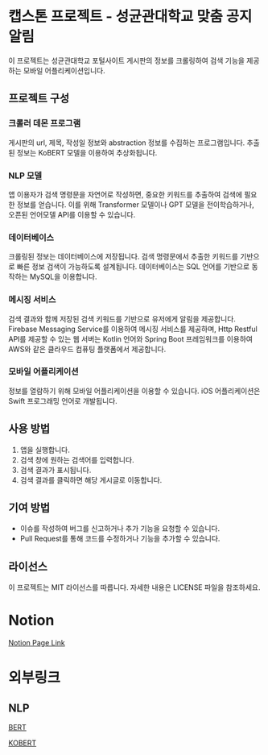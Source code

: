 # 캡스톤 프로젝트 - 성균관대학교 맞춤 공지 알림 

이 프로젝트는 성균관대학교 포털사이트 게시판의 정보를 크롤링하여 검색 기능을 제공하는 모바일 어플리케이션입니다.

## 프로젝트 구성

### 크롤러 데몬 프로그램
게시판의 url, 제목, 작성일 정보와 abstraction 정보를 수집하는 프로그램입니다. 추출된 정보는 KoBERT 모델을 이용하여 추상화됩니다.

### NLP 모델
앱 이용자가 검색 명령문을 자연어로 작성하면, 중요한 키워드를 추출하여 검색에 필요한 정보를 얻습니다. 이를 위해 Transformer 모델이나 GPT 모델을 전이학습하거나, 오픈된 언어모델 API를 이용할 수 있습니다.

### 데이터베이스
크롤링된 정보는 데이터베이스에 저장됩니다. 검색 명령문에서 추출한 키워드를 기반으로 빠른 정보 검색이 가능하도록 설계됩니다. 데이터베이스는 SQL 언어를 기반으로 동작하는 MySQL을 이용합니다.

### 메시징 서비스
검색 결과와 함께 저장된 검색 키워드를 기반으로 유저에게 알림을 제공합니다. Firebase Messaging Service를 이용하여 메시징 서비스를 제공하며, Http Restful API를 제공할 수 있는 웹 서버는 Kotlin 언어와 Spring Boot 프레임워크를 이용하여 AWS와 같은 클라우드 컴퓨팅 플랫폼에서 제공합니다.

### 모바일 어플리케이션
정보를 열람하기 위해 모바일 어플리케이션을 이용할 수 있습니다. iOS 어플리케이션은 Swift 프로그래밍 언어로 개발됩니다.

## 사용 방법

1. 앱을 실행합니다.
2. 검색 창에 원하는 검색어를 입력합니다.
3. 검색 결과가 표시됩니다.
4. 검색 결과를 클릭하면 해당 게시글로 이동합니다.

## 기여 방법

- 이슈를 작성하여 버그를 신고하거나 추가 기능을 요청할 수 있습니다.
- Pull Request를 통해 코드를 수정하거나 기능을 추가할 수 있습니다.

## 라이선스

이 프로젝트는 MIT 라이선스를 따릅니다. 자세한 내용은 LICENSE 파일을 참조하세요.


# Notion
[Notion Page Link](https://vintage-scale-5ff.notion.site/SKKU-Notice-3aebe94651e74d07af922449aafe40cb)


# 외부링크

## NLP

[BERT](https://aclanthology.org/N19-1423.pdf)

[KOBERT](https://github.com/SKTBrain/KoBERT)

